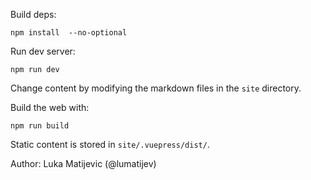 
Build deps:
```
npm install  --no-optional
```
Run dev server:
```
npm run dev
```

Change content by modifying the markdown files in the `site` directory.

Build the web with:
```
npm run build
```
Static content is stored in `site/.vuepress/dist/`.

Author:
Luka Matijevic (@lumatijev)
